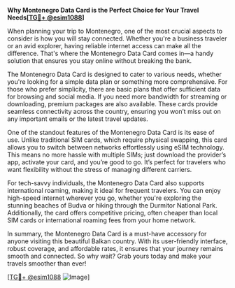 **Why Montenegro Data Card is the Perfect Choice for Your Travel Needs[[TG💪+ @esim1088](https://t.me/s/esim1088)]**

When planning your trip to Montenegro, one of the most crucial aspects to consider is how you will stay connected. Whether you're a business traveler or an avid explorer, having reliable internet access can make all the difference. That's where the Montenegro Data Card comes in—a handy solution that ensures you stay online without breaking the bank.

The Montenegro Data Card is designed to cater to various needs, whether you're looking for a simple data plan or something more comprehensive. For those who prefer simplicity, there are basic plans that offer sufficient data for browsing and social media. If you need more bandwidth for streaming or downloading, premium packages are also available. These cards provide seamless connectivity across the country, ensuring you won’t miss out on any important emails or the latest travel updates.

One of the standout features of the Montenegro Data Card is its ease of use. Unlike traditional SIM cards, which require physical swapping, this card allows you to switch between networks effortlessly using eSIM technology. This means no more hassle with multiple SIMs; just download the provider’s app, activate your card, and you’re good to go. It’s perfect for travelers who want flexibility without the stress of managing different carriers.

For tech-savvy individuals, the Montenegro Data Card also supports international roaming, making it ideal for frequent travelers. You can enjoy high-speed internet wherever you go, whether you're exploring the stunning beaches of Budva or hiking through the Durmitor National Park. Additionally, the card offers competitive pricing, often cheaper than local SIM cards or international roaming fees from your home network.

In summary, the Montenegro Data Card is a must-have accessory for anyone visiting this beautiful Balkan country. With its user-friendly interface, robust coverage, and affordable rates, it ensures that your journey remains smooth and connected. So why wait? Grab yours today and make your travels smoother than ever!

[[TG💪+ @esim1088](https://t.me/s/esim1088) ![Image](https://i.postimg.cc/Y0z9fWf4/image.png)]